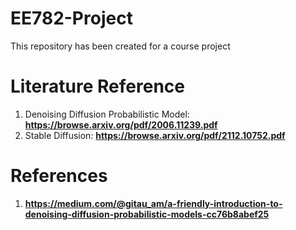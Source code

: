 # EE782-Project
This repository has been created for a course project
# Literature Reference
1) Denoising Diffusion Probabilistic Model:
**https://browse.arxiv.org/pdf/2006.11239.pdf**
2) Stable Diffusion:
**https://browse.arxiv.org/pdf/2112.10752.pdf**
# References
1) **https://medium.com/@gitau_am/a-friendly-introduction-to-denoising-diffusion-probabilistic-models-cc76b8abef25**
